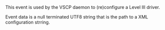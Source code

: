 This event is used by the VSCP daemon to (re)configure a Level III driver.

Event data is a null terminated UTF8 string that is the path to a XML configuration strring.